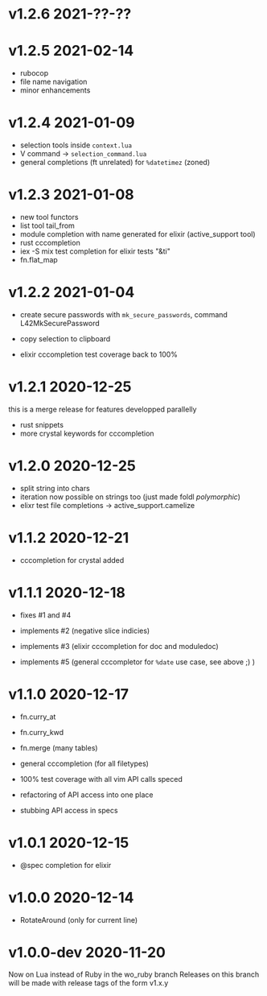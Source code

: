 # v1.2.6  2021-??-??

# v1.2.5  2021-02-14

- rubocop
- file name navigation
- minor enhancements

# v1.2.4  2021-01-09

- selection tools inside `context.lua` 
- V command → `selection_command.lua`
- general completions (ft unrelated) for `%datetimez` (zoned)

# v1.2.3  2021-01-08

- new tool functors
- list tool tail_from
- module completion with name generated for elixir (active_support tool)
- rust cccompletion
- iex -S mix test completion for elixir tests "&ti" 
- fn.flat_map

# v1.2.2  2021-01-04

- create secure passwords with  `mk_secure_passwords`, command L42MkSecurePassword
- copy selection to clipboard

- elixir cccompletion test coverage back to 100%

# v1.2.1  2020-12-25
this is a merge release for features developped parallelly

- rust snippets
- more crystal keywords for cccompletion

# v1.2.0  2020-12-25

- split string into chars
- iteration now possible on strings too (just made foldl _polymorphic_)
- elixr test file completions → active_support.camelize

# v1.1.2  2020-12-21

- cccompletion for crystal added


# v1.1.1  2020-12-18

- fixes #1 and #4

- implements #2 (negative slice indicies)
- implements #3 (elixir cccompletion for doc and moduledoc)
- implements #5 (general cccompletor for `%date` use case, see above ;) )

# v1.1.0  2020-12-17

- fn.curry_at
- fn.curry_kwd
- fn.merge (many tables)

- general cccompletion (for all filetypes)
- 100% test coverage with all vim API calls speced
- refactoring of API access into one place
- stubbing API access in specs

# v1.0.1 2020-12-15

- @spec completion for elixir

# v1.0.0 2020-12-14

- RotateAround (only for current line)

# v1.0.0-dev 2020-11-20
Now on Lua instead of Ruby in the wo_ruby branch
Releases on this branch will be made with release tags of the form v1.x.y
